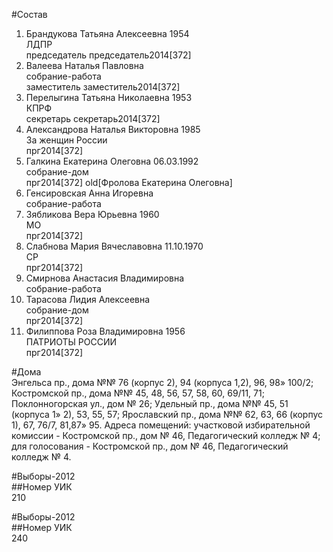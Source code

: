 #Состав  
1. Брандукова Татьяна Алексеевна 1954  
    ЛДПР  
    председатель председатель2014[372]  
2. Валеева Наталья Павловна  
    собрание-работа  
    заместитель заместитель2014[372]  
3. Перелыгина Татьяна Николаевна 1953  
    КПРФ  
    секретарь секретарь2014[372]  
4. Александрова Наталья Викторовна 1985  
    За женщин России  
    прг2014[372]  
5. Галкина Екатерина Олеговна 06.03.1992  
    собрание-дом  
    прг2014[372] old[Фролова Екатерина Олеговна]  
6. Генсировская Анна Игоревна  
    собрание-работа  
7. Зябликова Вера Юрьевна 1960  
    МО  
    прг2014[372]  
8. Слабнова Мария Вячеславовна 11.10.1970  
    СР  
    прг2014[372]  
9. Смирнова Анастасия Владимировна  
    собрание-работа  
10. Тарасова Лидия Алексеевна  
    собрание-дом  
    прг2014[372]  
11. Филиппова Роза Владимировна 1956  
    ПАТРИОТЫ РОССИИ  
    прг2014[372]  
  
#Дома  
Энгельса пр., дома №№ 76 (корпус 2), 94 (корпуса 1,2), 96, 98» 100/2; Костромской пр., дома №№ 45, 48, 56, 57, 58, 60, 69/11, 71; Поклонногорская ул., дом № 26; Удельный пр., дома №№ 45, 51 (корпуса 1» 2), 53, 55, 57; Ярославский пр., дома №№ 62, 63, 66 (корпус 1), 67, 76/7, 81,87» 95. Адреса помещений: участковой избирательной комиссии - Костромской пр., дом № 46, Педагогический колледж № 4; для голосования - Костромской пр., дом № 46, Педагогический колледж № 4.  
  
#Выборы-2012  
##Номер УИК  
210  
  
#Выборы-2012  
##Номер УИК  
240  
